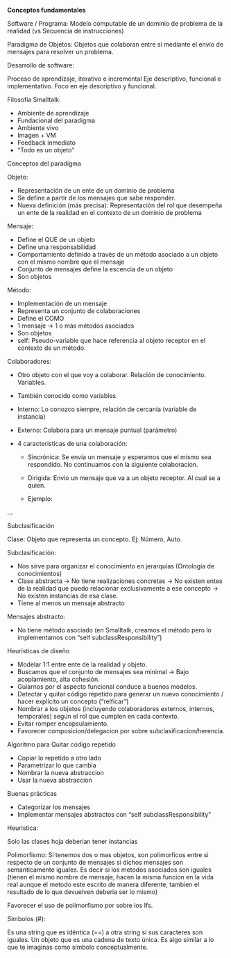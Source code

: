 **Conceptos fundamentales**

Software / Programa: Modelo computable de un dominio de problema de la realidad (vs Secuencia de instrucciones)

Paradigma de Objetos: Objetos que colaboran entre sí mediante el envío de mensajes para resolver un problema.

Desarrollo de software:

Proceso de aprendizaje, iterativo e incremental
Eje descriptivo, funcional e implementativo. Foco en eje descriptivo y funcional.

Filosofía Smalltalk:
- Ambiente de aprendizaje
- Fundacional del paradigma
- Ambiente vivo
- Imagen + VM
- Feedback inmediato
- “Todo es un objeto”

Conceptos del paradigma

Objeto:

- Representación de un ente de un dominio de problema
- Se define a partir de los mensajes que sabe responder.
- Nueva definición (más precisa): Representación del rol que desempeña un ente de la realidad en el contexto de un dominio de problema

Mensaje:

- Define el QUE de un objeto
- Define una responsabilidad
- Comportamiento definido a través de un método asociado a un objeto con el mismo nombre que el mensaje
- Conjunto de mensajes define la escencia de un objeto
- Son objetos

Método:

- Implementación de un mensaje
- Representa un conjunto de colaboraciones
- Define el COMO
- 1 mensaje -> 1 o más métodos asociados
- Son objetos
- self: Pseudo-variable que hace referencia al objeto receptor en el contexto de un método.

Colaboradores:

- Otro objeto con el que voy a colaborar. Relación de conocimiento. Variables.
- También conocido como variables
- Interno: Lo conozco siempre, relación de cercanía (variable de instancia)
- Externo: Colabora para un mensaje puntual (parámetro)
- 4 caracteristicas de una colaboración:

  - Sincrónica: Se envia un mensaje y esperamos que el mismo sea respondido. No continuamos con la siguiente colaboracion.

  - Dirigida: Envio un mensaje que va a un objeto receptor. Al cual se a quien.

  - Ejemplo:

...

Subclasificación

Clase: Objeto que representa un concepto. Ej: Número, Auto.

Subclasificación: 

- Nos sirve para organizar el conocimiento en jerarquías (Ontología de conocimientos)
- Clase abstracta -> No tiene realizaciones concretas -> No existen entes de la realidad que puedo relacionar exclusivamente a ese concepto -> No existen instancias de esa clase.
- Tiene al menos un mensaje abstracto

Mensajes abstracto: 
- No tiene método asociado (en Smalltalk, creamos el método pero lo implementamos con “self subclassResponsibility”)

Heurísticas de diseño
- Modelar 1:1 entre ente de la realidad y objeto.
- Buscamos que el conjunto de mensajes sea minimal -> Bajo acoplamiento, alta cohesión.
- Guiarnos por el aspecto funcional conduce a buenos modelos.
- Detectar y quitar código repetido para generar un nuevo conocimiento / hacer explícito un concepto (“reíficar”)
- Nombrar a los objetos (incluyendo colaboradores externos, internos, temporales) según el rol que cumplen en cada contexto.
- Evitar romper encapsulamiento.
- Favorecer composicion/delegacion por sobre subclasificacion/herencia.

Algoritmo para Quitar código repetido

- Copiar lo repetido a otro lado
- Parametrizar lo que cambia
- Nombrar la nueva abstraccion
- Usar la nueva abstraccion

Buenas prácticas
- Categorizar los mensajes
- Implementar mensajes abstractos con “self subclassResponsibility”

Heuristica:

Solo las clases hoja deberian tener instancias

Polimorfismo: Si tenemos dos o mas objetos, son polimorficos entre si respecto de un conjunto de mensajes si dichos mensajes son semanticamente iguales. Es decir si los metodos asociados son iguales (tienen el mismo nombre de mensaje, hacen la misma funcion en la vida real aunque el metodo este escrito de manera diferente, tambien el resultado de lo que devuelven deberia ser lo mismo)

Favorecer el uso de polimorfismo por sobre los Ifs.

Simbolos (#):

Es una string que es idéntica (==) a otra string si sus caracteres son iguales.
Un objeto que es una cadena de texto única. Es algo similar a lo que te imaginas como símbolo conceptualmente.
